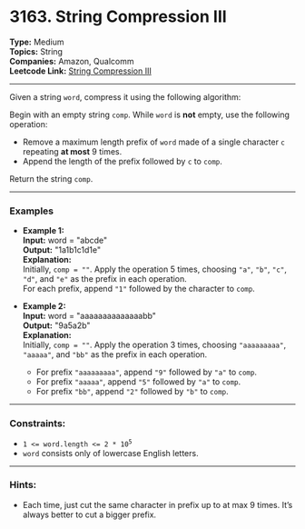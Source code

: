 # 3163. String Compression III

__Type:__ Medium <br>
__Topics:__ String <br>
__Companies:__ Amazon, Qualcomm <br>
__Leetcode Link:__ [String Compression III](https://leetcode.com/problems/string-compression-iii)
<hr>

Given a string `word`, compress it using the following algorithm:

Begin with an empty string `comp`. While `word` is __not__ empty, use the following operation:
- Remove a maximum length prefix of `word` made of a single character `c` repeating __at most__ 9 times.
- Append the length of the prefix followed by `c` to `comp`.

Return the string `comp`.
<hr>

### Examples

- __Example 1:__ <br>
__Input:__ word = "abcde" <br>
__Output:__ "1a1b1c1d1e" <br>
__Explanation:__ <br>
Initially, `comp = ""`. Apply the operation 5 times, choosing `"a"`, `"b"`, `"c"`, `"d"`, and `"e"` as the prefix in each operation. <br>
For each prefix, append `"1"` followed by the character to `comp`.

- __Example 2:__ <br>
__Input:__ word = "aaaaaaaaaaaaaabb" <br>
__Output:__ "9a5a2b" <br>
__Explanation:__ <br>
Initially, `comp = ""`. Apply the operation 3 times, choosing `"aaaaaaaaa"`, `"aaaaa"`, and `"bb"` as the prefix in each operation. <br>
    - For prefix `"aaaaaaaaa"`, append `"9"` followed by `"a"` to `comp`.
    - For prefix `"aaaaa"`, append `"5"` followed by `"a"` to `comp`.
    - For prefix `"bb"`, append `"2"` followed by `"b"` to `comp`.
<hr>

### Constraints:
- <code>1 <= word.length <= 2 * 10<sup>5</sup></code>
- `word` consists only of lowercase English letters.
<hr>

### Hints:
- Each time, just cut the same character in prefix up to at max 9 times. It’s always better to cut a bigger prefix.